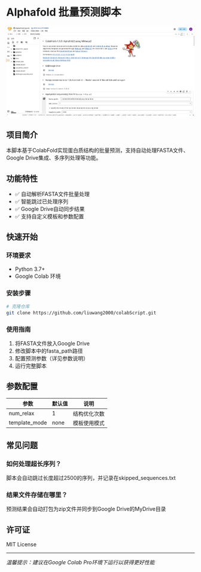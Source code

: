 # Alphafold 批量预测脚本

![运行效果截图](screenshot.png)

## 项目简介
本脚本基于ColabFold实现蛋白质结构的批量预测，支持自动处理FASTA文件、Google Drive集成、多序列处理等功能。

## 功能特性
- ✅ 自动解析FASTA文件批量处理
- ✅ 智能跳过已处理序列
- ✅ Google Drive自动同步结果
- ✅ 支持自定义模板和参数配置

## 快速开始
### 环境要求
- Python 3.7+
- Google Colab 环境

### 安装步骤
```bash
# 克隆仓库
git clone https://github.com/liuwang2000/colabScript.git
```

### 使用指南
1. 将FASTA文件放入Google Drive
2. 修改脚本中的fasta_path路径
3. 配置预测参数（详见参数说明）
4. 运行完整脚本

## 参数配置
| 参数 | 默认值 | 说明 |
|------|--------|-----|
| num_relax | 1 | 结构优化次数 |
| template_mode | none | 模板使用模式 |

## 常见问题
### 如何处理超长序列？
脚本会自动跳过长度超过2500的序列，并记录在skipped_sequences.txt

### 结果文件存储在哪里？
预测结果会自动打包为zip文件并同步到Google Drive的MyDrive目录

## 许可证
MIT License

---
*温馨提示：建议在Google Colab Pro环境下运行以获得更好性能*